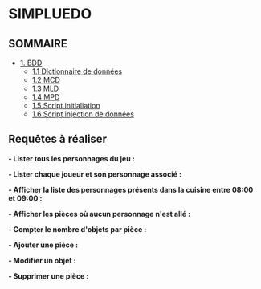 # SIMPLUEDO

##  SOMMAIRE
 
- [1. BDD](doc/BDD)
    - [1.1 Dictionnaire de données](doc/BDD/dictionnaire-donnees.md)
    - [1.2 MCD](doc/BDD/mcd.png)
    - [1.3 MLD](doc/BDD/mld.png)
    - [1.4 MPD](doc/BDD/mpd.png)
    - [1.5 Script initialiation](doc/BDD/script.sql)
    - [1.6 Script injection de données](doc/BDD/simpluedo-data.sql)

## Requêtes à réaliser

**- Lister tous les personnages du jeu :**

**- Lister chaque joueur et son personnage associé :**

**- Afficher la liste des personnages présents dans la cuisine entre 08:00 et 09:00 :**

**- Afficher les pièces où aucun personnage n'est allé :**

**- Compter le nombre d'objets par pièce :**

**- Ajouter une pièce :**

**- Modifier un objet :**

**- Supprimer une pièce :**
